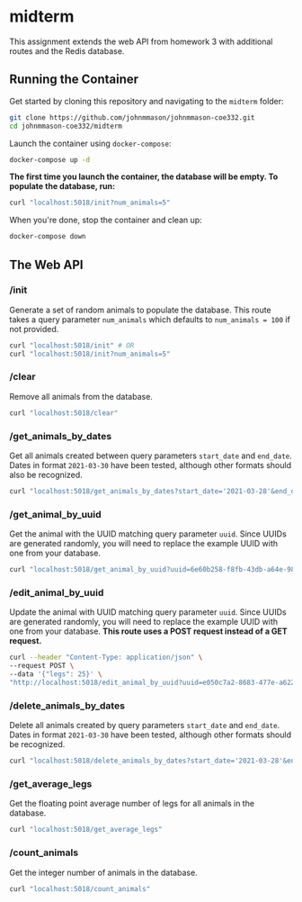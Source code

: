 # midterm

This assignment extends the web API from homework 3 with additional routes and the Redis database.

## Running the Container

Get started by cloning this repository and navigating to the `midterm` folder:

```bash
git clone https://github.com/johnmmason/johnmmason-coe332.git
cd johnmmason-coe332/midterm
```

Launch the container using `docker-compose`:

```bash
docker-compose up -d
```
**The first time you launch the container, the database will be empty.  To populate the database, run:**

```bash
curl "localhost:5018/init?num_animals=5"
```

When you're done, stop the container and clean up:

```bash
docker-compose down
```

## The Web API

### /init
Generate a set of random animals to populate the database.  This route takes a query parameter `num_animals` which defaults to `num_animals = 100` if not provided.

```bash
curl "localhost:5018/init" # OR
curl "localhost:5018/init?num_animals=5"
```

### /clear
Remove all animals from the database.

```bash
curl "localhost:5018/clear"
```

### /get_animals_by_dates
Get all animals created between query parameters `start_date` and `end_date`.  Dates in format `2021-03-30` have been tested, although other formats should also be recognized.

```bash
curl "localhost:5018/get_animals_by_dates?start_date='2021-03-28'&end_date='2021-07-04'"
```

### /get_animal_by_uuid
Get the animal with the UUID matching query parameter `uuid`.  Since UUIDs are generated randomly, you will need to replace the example UUID with one from your database.

```bash
curl "localhost:5018/get_animal_by_uuid?uuid=6e60b258-f8fb-43db-a64e-983f157feadb"
```

### /edit_animal_by_uuid
Update the animal with UUID matching query parameter `uuid`.  Since UUIDs are generated randomly, you will need to replace the example UUID with one from your database.
**This route uses a POST request instead of a GET request.**

```bash
curl --header "Content-Type: application/json" \
--request POST \
--data '{"legs": 25}' \
"http://localhost:5018/edit_animal_by_uuid?uuid=e050c7a2-8683-477e-a622-e41eef355b74"
```

### /delete_animals_by_dates
Delete all animals created by query parameters `start_date` and `end_date`.  Dates in format `2021-03-30` have been tested, although other formats should be recognized.

```bash
curl "localhost:5018/delete_animals_by_dates?start_date='2021-03-28'&end_date='2021-07-04'"
```

### /get_average_legs
Get the floating point average number of legs for all animals in the database.

```bash
curl "localhost:5018/get_average_legs"
```

### /count_animals
Get the integer number of animals in the database.

```bash
curl "localhost:5018/count_animals"
```
